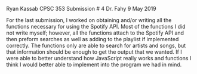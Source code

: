 Ryan Kassab
CPSC 353 Submission # 4
Dr. Fahy
9 May 2019

For the last submission, I worked on obtaining and/or writing all the functions necessary for using the Spotify API. Most of the functions I did not write myself;
however, all the functions attach to the Spotify API and then preform searches as well as adding to the playlist if implemented correctly. The functions only are
able to search for artists and songs, but that information should be enough to get the output that we wanted. If I were able to better understand how JavaScript
really works and functions I think I would better able to implement into the program we had in mind.
